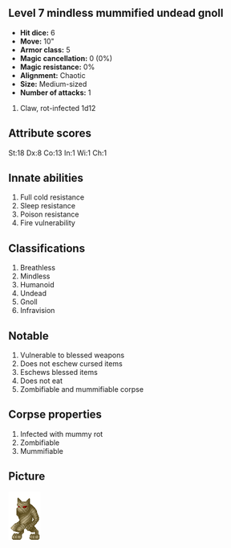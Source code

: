 ## Level 7 mindless mummified undead gnoll

- **Hit dice:** 6
- **Move:** 10"
- **Armor class:** 5
- **Magic cancellation:** 0 (0%)
- **Magic resistance:** 0%
- **Alignment:** Chaotic
- **Size:** Medium-sized
- **Number of attacks:** 1
1. Claw, rot-infected 1d12

## Attribute scores

St:18 Dx:8 Co:13 In:1 Wi:1 Ch:1

## Innate abilities

1. Full cold resistance
2. Sleep resistance
3. Poison resistance
4. Fire vulnerability

## Classifications

1. Breathless
2. Mindless
3. Humanoid
4. Undead
5. Gnoll
6. Infravision

## Notable

1. Vulnerable to blessed weapons
2. Does not eschew cursed items
3. Eschews blessed items
4. Does not eat
5. Zombifiable and mummifiable corpse

## Corpse properties

1. Infected with mummy rot
2. Zombifiable
3. Mummifiable

## Picture

![Gnoll mummy](https://github.com/hyvanmielenpelit/GnollHackTileSet/blob/main/Monsters/gnoll_mummy/gnoll_mummy.png?raw=true)
